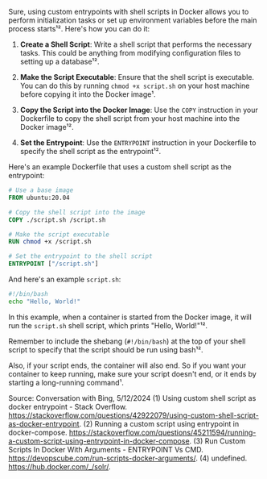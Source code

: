 Sure, using custom entrypoints with shell scripts in Docker allows you to perform initialization tasks or set up environment variables before the main process starts¹². Here's how you can do it:

1. **Create a Shell Script**: Write a shell script that performs the necessary tasks. This could be anything from modifying configuration files to setting up a database¹².

2. **Make the Script Executable**: Ensure that the shell script is executable. You can do this by running `chmod +x script.sh` on your host machine before copying it into the Docker image¹.

3. **Copy the Script into the Docker Image**: Use the `COPY` instruction in your Dockerfile to copy the shell script from your host machine into the Docker image¹².

4. **Set the Entrypoint**: Use the `ENTRYPOINT` instruction in your Dockerfile to specify the shell script as the entrypoint¹².

Here's an example Dockerfile that uses a custom shell script as the entrypoint:

```Dockerfile
# Use a base image
FROM ubuntu:20.04

# Copy the shell script into the image
COPY ./script.sh /script.sh

# Make the script executable
RUN chmod +x /script.sh

# Set the entrypoint to the shell script
ENTRYPOINT ["/script.sh"]
```

And here's an example `script.sh`:

```bash
#!/bin/bash
echo "Hello, World!"
```

In this example, when a container is started from the Docker image, it will run the `script.sh` shell script, which prints "Hello, World!"¹².

Remember to include the shebang (`#!/bin/bash`) at the top of your shell script to specify that the script should be run using bash¹².

Also, if your script ends, the container will also end. So if you want your container to keep running, make sure your script doesn't end, or it ends by starting a long-running command¹.


Source: Conversation with Bing, 5/12/2024
(1) Using custom shell script as docker entrypoint - Stack Overflow. https://stackoverflow.com/questions/42922079/using-custom-shell-script-as-docker-entrypoint.
(2) Running a custom script using entrypoint in docker-compose. https://stackoverflow.com/questions/45211594/running-a-custom-script-using-entrypoint-in-docker-compose.
(3) Run Custom Scripts In Docker With Arguments - ENTRYPOINT Vs CMD. https://devopscube.com/run-scripts-docker-arguments/.
(4) undefined. https://hub.docker.com/_/solr/.